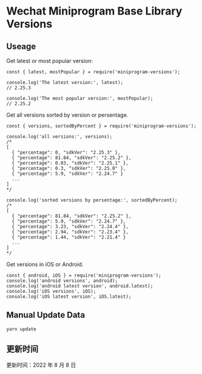
# Wechat Miniprogram Base Library Versions

## Useage

Get latest or most popular version:

```;
const { latest, mostPopular } = require('miniprogram-versions');

console.log('The latest version:', latest);
// 2.25.3

console.log('The most popular version:', mostPopular);
// 2.25.2

```

Get all versions sorted by version or persentage.

```
const { versions, sortedByPercent } = require('miniprogram-versions');

console.log('all versions:', versions);
/*
[
  { "percentage": 0, "sdkVer": "2.25.3" },
  { "percentage": 81.84, "sdkVer": "2.25.2" },
  { "percentage": 0.03, "sdkVer": "2.25.1" },
  { "percentage": 0.3, "sdkVer": "2.25.0" },
  { "percentage": 5.9, "sdkVer": "2.24.7" }
  ...
]
*/

console.log('sorted versions by persentage:', sortedByPercent);
/*
[
  { "percentage": 81.84, "sdkVer": "2.25.2" },
  { "percentage": 5.9, "sdkVer": "2.24.7" },
  { "percentage": 3.23, "sdkVer": "2.24.4" },
  { "percentage": 2.94, "sdkVer": "2.23.4" },
  { "percentage": 1.44, "sdkVer": "2.21.4" }
  ...
]
*/
```

Get versions in iOS or Android.

```
const { android, iOS } = require('miniprogram-versions');
console.log('android versions', android);
console.log('android latest version', android.latest);
console.log('iOS versions', iOS);
console.log('iOS latest version', iOS.latest);
```

## Manual Update Data

```
yarn update
```

## 更新时间

更新时间：2022 年 8 月 8 日
